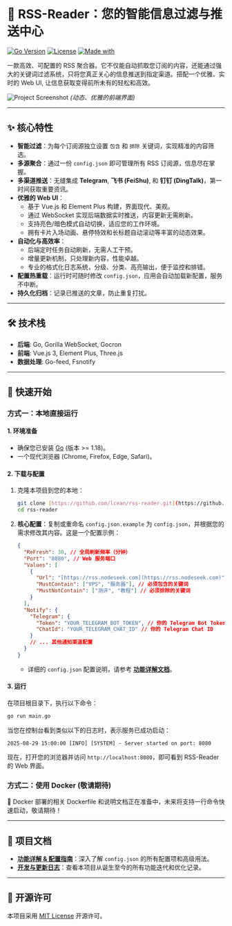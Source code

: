 # 🍃 RSS-Reader：您的智能信息过滤与推送中心

[![Go Version](https://img.shields.io/badge/Go-1.18+-blue.svg)](https://golang.org/)
[![License](https://img.shields.io/badge/License-MIT-green.svg)](LICENSE)
[![Made with](https://img.shields.io/badge/Made%20with-Go%20%26%20Vue-brightgreen)](https://v3.vuejs.org/)

一款高效、可配置的 RSS 聚合器。它不仅能自动抓取您订阅的内容，还能通过强大的关键词过滤系统，只将您真正关心的信息推送到指定渠道。搭配一个优雅、实时的 Web UI, 让信息获取变得前所未有的轻松和高效。

![Project Screenshot](https://raw.githubusercontent.com/lcean/rss-reader/main/img/Snipaste_2024-03-24_12-25-10.png)
*(动态、优雅的前端界面)*

---

## ✨ 核心特性

* **智能过滤**：为每个订阅源独立设置 `包含` 和 `排除` 关键词，实现精准的内容筛选。
* **多源聚合**：通过一份 `config.json` 即可管理所有 RSS 订阅源，信息尽在掌握。
* **多渠道推送**：无缝集成 **Telegram**, **飞书 (FeiShu)**, 和 **钉钉 (DingTalk)**，第一时间获取重要资讯。
* **优雅的 Web UI**：
    * 基于 Vue.js 和 Element Plus 构建，界面现代、美观。
    * 通过 WebSocket 实现后端数据实时推送，内容更新无需刷新。
    * 支持亮色/暗色模式自动切换，适应您的工作环境。
    * 拥有卡片入场动画、悬停特效和长标题自动滚动等丰富的动态效果。
* **自动化与高效率**：
    * 后端定时任务自动刷新，无需人工干预。
    * 增量更新机制，只处理新内容，性能卓越。
    * 专业的格式化日志系统，分级、分类、高亮输出，便于监控和排错。
* **配置热重载**：运行时可随时修改 `config.json`，应用会自动加载新配置，服务不中断。
* **持久化归档**：记录已推送的文章，防止重复打扰。

---

## 🛠️ 技术栈

* **后端**: Go, Gorilla WebSocket, Gocron
* **前端**: Vue.js 3, Element Plus, Three.js
* **数据处理**: Go-feed, Fsnotify

---

## 🚀 快速开始
### 方式一：本地直接运行

#### 1. 环境准备

* 确保您已安装 [Go](https://golang.org/dl/) (版本 >= 1.18)。
* 一个现代浏览器 (Chrome, Firefox, Edge, Safari)。

#### 2. 下载与配置

1.  克隆本项目到您的本地：
    ```bash
    git clone [https://github.com/lcean/rss-reader.git](https://github.com/lcean/rss-reader.git)
    cd rss-reader
    ```

2.  **核心配置**：复制或重命名 `config.json.example` 为 `config.json`，并根据您的需求修改其内容。这是一个配置示例：
    ```json
    {
      "ReFresh": 30, // 全局刷新频率（分钟）
      "Port": "8080", // Web 服务端口
      "Values": [
        {
          "Url": "[https://rss.nodeseek.com](https://rss.nodeseek.com)", // 订阅源地址
          "MustContain": ["VPS", "服务器"], // 必须包含的关键词
          "MustNotContain": ["测评", "教程"] // 必须排除的关键词
        }
      ],
      "Notify": {
        "Telegram": {
          "Token": "YOUR_TELEGRAM_BOT_TOKEN", // 你的 Telegram Bot Token
          "ChatId": "YOUR_TELEGRAM_CHAT_ID" // 你的 Telegram Chat ID
        }
        // ... 其他通知渠道配置
      }
    }
    ```
    * 详细的 `config.json` 配置说明，请参考 [**功能详解文档**](https://github.com/LceAn/RSS-Reader/tree/main/README/function.md)。

#### 3. 运行

在项目根目录下，执行以下命令：
```bash
go run main.go
````

当您在控制台看到类似以下的日志时，表示服务已成功启动：

```
2025-08-29 15:00:00 [INFO] [SYSTEM] - Server started on port: 8080
```

现在，打开您的浏览器并访问 `http://localhost:8080`，即可看到 RSS-Reader 的 Web 界面。


### 方式二：使用 Docker (敬请期待)
🐳 Docker 部署的相关 Dockerfile 和说明文档正在准备中，未来将支持一行命令快速启动，敬请期待！

-----

## 📂 项目文档

  * [**功能详解 & 配置指南**](https://github.com/LceAn/RSS-Reader/tree/main/README/function.md)：深入了解 `config.json` 的所有配置项和高级用法。
  * [**开发与更新日志**](https://github.com/LceAn/RSS-Reader/tree/main/README/update.md)：查看本项目从诞生至今的所有功能迭代和优化记录。

-----

## 📜 开源许可

本项目采用 [MIT License](https://www.google.com/search?q=LICENSE) 开源许可。

